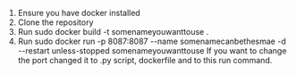 1. Ensure you have docker installed
2. Clone the repository
3. Run sudo docker build -t somenameyouwanttouse .
4. Run sudo docker run -p 8087:8087 --name somenamecanbethesmae -d --restart unless-stopped somenameyouwanttouse
   If you want to change the port changed it to .py script, dockerfile and to this run command.
